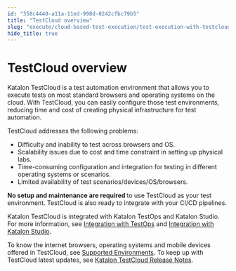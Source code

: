 ```yaml
---
id: "358c4440-a11a-11ed-998d-0242cfbc79b5"
title: "TestCloud overview"
slug: "execute/cloud-based-test-execution/test-execution-with-testcloud/testcloud-overview"
hide_title: true
---
```


# <a id="concept-2911" class="anchor_top_offset"/><a id="ariaid-title1" class="anchor_top_offset"/>TestCloud overview

<p xmlns="http://www.w3.org/1999/xhtml" className="p"><span className="ph">Katalon TestCloud</span> is a test automation environment that allows you to execute tests on most standard browsers and operating systems on the cloud. With TestCloud, you can easily configure those test environments, reducing time and cost of creating physical infrastructure for test automation.</p> 
<p xmlns="http://www.w3.org/1999/xhtml" className="p">TestCloud addresses the following problems:</p> 
<ul xmlns="http://www.w3.org/1999/xhtml" className="ul"><li className="li">Difficulty and inability to test across browsers and OS.</li><li className="li">Scalability issues due to cost and time constraint in setting up physical labs.</li><li className="li">Time-consuming configuration and integration for testing in different  operating systems or scenarios.</li><li className="li">Limited availability of test scenarios/devices/OS/browsers.</li></ul> 
<p xmlns="http://www.w3.org/1999/xhtml" className="p"><strong className="ph b">No setup and maintenance are required </strong>to use TestCloud as your test environment. TestCloud is also ready to integrate with your CI/CD pipelines.</p> 
<p xmlns="http://www.w3.org/1999/xhtml" className="p"><span className="ph">Katalon TestCloud</span> is  integrated with <span className="ph">Katalon TestOps</span> and <span className="ph">Katalon Studio</span>. For more information, see <a className="xref j-external-link" href="https://docs.katalon.com/docs/legacy/katalon-testcloud/get-started/integrate-testcloud-with-testops" target="_blank">Integration with TestOps</a> and <a className="xref j-external-link" href="https://docs.katalon.com/docs/legacy/katalon-testcloud/get-started/integrate-testcloud-with-studio" target="_blank">Integration with Katalon Studio</a>.</p> 
<p xmlns="http://www.w3.org/1999/xhtml" className="p">To know the  internet browsers, operating systems and mobile devices offered in TestCloud, see <a className="xref" href="#">Supported Environments</a>. To keep up with TestCloud latest updates, see <a className="xref" href="#">Katalon TestCloud Release Notes</a>.</p> 
